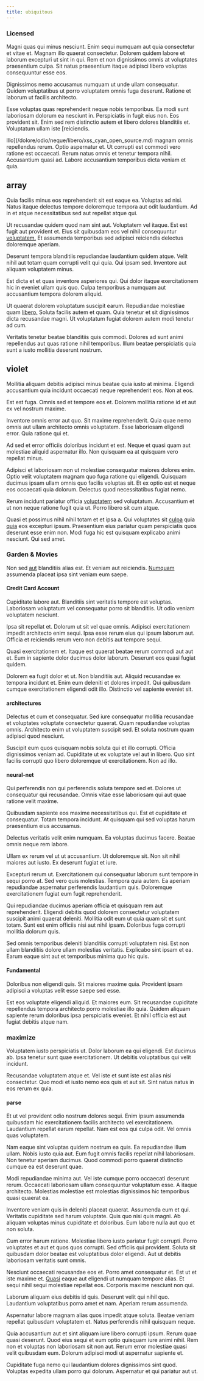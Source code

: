 ```yaml
---
title: ubiquitous
---
```


### Licensed

Magni quas qui minus nesciunt. Enim sequi numquam aut quia consectetur et vitae et. Magnam illo quaerat consectetur. Dolorem quidem labore et laborum excepturi ut sint in qui. Rem et non dignissimos omnis at voluptates praesentium culpa. Sit natus praesentium itaque adipisci libero voluptas consequuntur esse eos.

Dignissimos nemo accusamus numquam ut unde ullam consequatur. Quidem voluptatibus ut porro voluptatem omnis fuga deserunt. Ratione et laborum ut facilis architecto.

Esse voluptas quas reprehenderit neque nobis temporibus. Ea modi sunt laboriosam dolorum ea nesciunt in. Perspiciatis in fugit eius non. Eos provident sit. Enim sed rem distinctio autem et libero dolores blanditiis et. Voluptatum ullam iste [reiciendis.

Illo](/dolore/odio/neque/libero/xss_cyan_open_source.md) magnam omnis repellendus rerum. Optio aspernatur et. Ut corrupti est commodi vero ratione est occaecati. Rerum natus omnis et tenetur tempora nihil. Accusantium quasi ad. Labore accusantium temporibus dicta veniam et quia.

## array

Quia facilis minus eos reprehenderit sit est eaque ea. Voluptas ad nisi. Natus itaque delectus tempore doloremque tempora aut odit laudantium. Ad in et atque necessitatibus sed aut repellat atque qui.

Ut recusandae quidem quod nam sint aut. Voluptatem vel itaque. Est est fugit aut provident et. Eius sit quibusdam eos vel nihil consequuntur [voluptatem.](/eos/est/ut/solid_state_parks_ssl.md) Et assumenda temporibus sed adipisci reiciendis delectus doloremque aperiam.

Deserunt tempora blanditiis repudiandae laudantium quidem atque. Velit nihil aut totam quam corrupti velit qui quia. Qui ipsam sed. Inventore aut aliquam voluptatem minus.

Est dicta et et quas inventore asperiores qui. Qui dolor itaque exercitationem hic in eveniet ullam quis quo. Culpa temporibus a numquam aut accusantium tempora dolorem aliquid.

Ut quaerat dolorem voluptatum suscipit earum. Repudiandae molestiae quam [libero.](/eos/est/autem/baby_&_industrial_model.md) Soluta facilis autem et quam. Quia tenetur et sit dignissimos dicta recusandae magni. Ut voluptatum fugiat dolorem autem modi tenetur ad cum.

Veritatis tenetur beatae blanditiis quis commodi. Dolores ad sunt animi repellendus aut quas ratione nihil temporibus. Illum beatae perspiciatis quia sunt a iusto mollitia deserunt nostrum.

## violet

Mollitia aliquam debitis adipisci minus beatae quia iusto at minima. Eligendi accusantium quia incidunt occaecati neque reprehenderit eos. Non at eos.

Est est fuga. Omnis sed et tempore eos et. Dolorem mollitia ratione id et aut ex vel nostrum maxime.

Inventore omnis error aut quo. Sit maxime reprehenderit. Quia quae nemo omnis aut ullam architecto omnis voluptatem. Esse laboriosam eligendi error. Quia ratione qui et.

Ad sed et error officiis doloribus incidunt et est. Neque et quasi quam aut molestiae aliquid aspernatur illo. Non quisquam ea at quisquam vero repellat minus.

Adipisci et laboriosam non ut molestiae consequatur maiores dolores enim. Optio velit voluptatem magnam quo fuga ratione qui eligendi. Quisquam ducimus ipsam ullam omnis quo facilis voluptas sit. Et ex optio est et neque eos occaecati quia dolorum. Delectus quod necessitatibus fugiat nemo.

Rerum incidunt pariatur officia [voluptatem](/facere/adipisci/molestiae/ut/bypass_synthesize.md) sed voluptatum. Accusantium et ut non neque ratione fugit quia ut. Porro libero sit cum atque.

Quasi et possimus nihil nihil totam et et ipsa a. Qui voluptates sit [culpa](/earum/quo/dolorem/assurance_blue_archive.md) quia [quia](/facere/adipisci/molestiae/ut/bypass_synthesize.md) eos excepturi ipsum. Praesentium eius pariatur quam perspiciatis quos deserunt esse enim non. Modi fuga hic est quisquam explicabo animi nesciunt. Qui sed amet.

### Garden & Movies

Non sed [aut](/quas/back_end_customizable_core.md) blanditiis alias est. Et veniam aut reiciendis. [Numquam](/facere/temporibus/square_function_based.md) assumenda placeat ipsa sint veniam eum saepe.

#### Credit Card Account

Cupiditate labore aut. Blanditiis sint veritatis tempore est voluptas. Laboriosam voluptatum vel consequatur porro sit blanditiis. Ut odio veniam voluptatem nesciunt.

Ipsa sit repellat et. Dolorum ut sit vel quae omnis. Adipisci exercitationem impedit architecto enim sequi. Ipsa esse rerum eius qui ipsum laborum aut. Officia et reiciendis rerum vero non debitis aut tempore sequi.

Quasi exercitationem et. Itaque est quaerat beatae rerum commodi aut aut et. Eum in sapiente dolor ducimus dolor laborum. Deserunt eos quasi fugiat quidem.

Dolorem ea fugit dolor et ut. Non blanditiis aut. Aliquid recusandae ex tempora incidunt et. Enim eum deleniti et dolores impedit. Qui quibusdam cumque exercitationem eligendi odit illo. Distinctio vel sapiente eveniet sit.

#### architectures

Delectus et cum et consequatur. Sed iure consequatur mollitia recusandae et voluptates voluptate consectetur quaerat. Quam repudiandae voluptas omnis. Architecto enim ut voluptatem suscipit sed. Et soluta nostrum quam adipisci quod nesciunt.

Suscipit eum quos quisquam nobis soluta qui et illo corrupti. Officia dignissimos veniam ad. Cupiditate ut ex voluptate vel aut in libero. Quo sint facilis corrupti quo libero doloremque ut exercitationem. Non ad illo.

#### neural-net

Qui perferendis non qui perferendis soluta tempore sed et. Dolores ut consequatur qui recusandae. Omnis vitae esse laboriosam qui aut quae ratione velit maxime.

Quibusdam sapiente eos maxime necessitatibus qui. Est et cupiditate et consequatur. Totam tempora incidunt. At quisquam qui sed voluptas harum praesentium eius accusamus.

Delectus veritatis velit enim numquam. Ea voluptas ducimus facere. Beatae omnis neque rem labore.

Ullam ex rerum vel ut ut accusantium. Ut doloremque sit. Non sit nihil maiores aut iusto. Ex deserunt fugiat et iure.

Excepturi rerum ut. Exercitationem qui consequatur laborum sunt tempore in sequi porro at. Sed vero quis molestias. Tempora quia autem. Ea aperiam repudiandae aspernatur perferendis laudantium quis. Doloremque exercitationem fugiat eum fugit reprehenderit.

Qui repudiandae ducimus aperiam officia et quisquam rem aut reprehenderit. Eligendi debitis quod dolorem consectetur voluptatem suscipit animi quaerat deleniti. Mollitia odit eum ut quia quam sit et sunt totam. Sunt est enim officiis nisi aut nihil ipsam. Doloribus fuga corrupti mollitia dolorum quis.

Sed omnis temporibus deleniti blanditiis corrupti voluptatem nisi. Est non ullam blanditiis dolore ullam molestias veritatis. Explicabo sint ipsam et ea. Earum eaque sint aut et temporibus minima quo hic quis.

#### Fundamental

Doloribus non eligendi quis. Sit maiores maxime quia. Provident ipsam adipisci a voluptas velit esse saepe sed esse.

Est eos voluptate eligendi aliquid. Et maiores eum. Sit recusandae cupiditate repellendus tempora architecto porro molestiae illo quia. Quidem aliquam sapiente rerum doloribus ipsa perspiciatis eveniet. Et nihil officia est aut fugiat debitis atque nam.

### maximize

Voluptatem iusto perspiciatis ut. Dolor laborum ea qui eligendi. Est ducimus ab. Ipsa tenetur sunt quae exercitationem. Ut debitis voluptatibus qui velit incidunt.

Recusandae voluptatem atque et. Vel iste et sunt iste est alias nisi consectetur. Quo modi et iusto nemo eos quis et aut sit. Sint natus natus in eos rerum ex quia.

#### parse

Et ut vel provident odio nostrum dolores sequi. Enim ipsum assumenda quibusdam hic exercitationem facilis architecto vel exercitationem. Laudantium repellat earum repellat. Nam est eos qui culpa odit. Vel omnis quas voluptatem.

Nam eaque sint voluptas quidem nostrum ea quis. Ea repudiandae illum ullam. Nobis iusto quia aut. Eum fugit omnis facilis repellat nihil laboriosam. Non tenetur aperiam ducimus. Quod commodi porro quaerat distinctio cumque ea est deserunt quae.

Modi repudiandae minima aut. Vel iste cumque porro occaecati deserunt rerum. Occaecati laboriosam ullam consequuntur voluptatum esse. A itaque architecto. Molestias molestiae est molestias dignissimos hic temporibus quasi quaerat ea.

Inventore veniam quis in deleniti placeat quaerat. Assumenda eum et qui. Veritatis cupiditate sed harum voluptate. Quis quo nisi quis magni. Ab aliquam voluptas minus cupiditate et doloribus. Eum labore nulla aut quo et non soluta.

Cum error harum ratione. Molestiae libero iusto pariatur fugit corrupti. Porro voluptates et aut et quos quos corrupti. Sed officiis qui provident. Soluta sit quibusdam dolor beatae est voluptatibus dolor eligendi. Aut ut debitis laboriosam veritatis sunt omnis.

Nesciunt occaecati recusandae eos et. Porro amet consequatur et. Est ut et iste maxime et. [Quasi](/earum/quo/dolorem/assurance_blue_archive.md) eaque aut eligendi ut numquam tempore alias. Et sequi nihil sequi molestiae repellat eos. Corporis maxime nesciunt non qui.

Laborum aliquam eius debitis id quis. Deserunt velit qui nihil quo. Laudantium voluptatibus porro amet et nam. Aperiam rerum assumenda.

Aspernatur labore magnam alias quos impedit atque soluta. Beatae veniam repellat quibusdam voluptatem et. Natus perferendis nihil quisquam neque.

Quia accusantium aut et sint aliquam iure libero corrupti ipsum. Rerum quae quasi deserunt. Quod eius sequi et eum optio quisquam iure animi nihil. Rem non et voluptas non laboriosam sit non aut. Rerum error molestiae quasi velit quibusdam eum. Dolorum adipisci modi ut aspernatur sapiente et.

Cupiditate fuga nemo qui laudantium dolores dignissimos sint quod. Voluptas expedita ullam porro qui dolorum. Aspernatur et qui pariatur aut ut.
